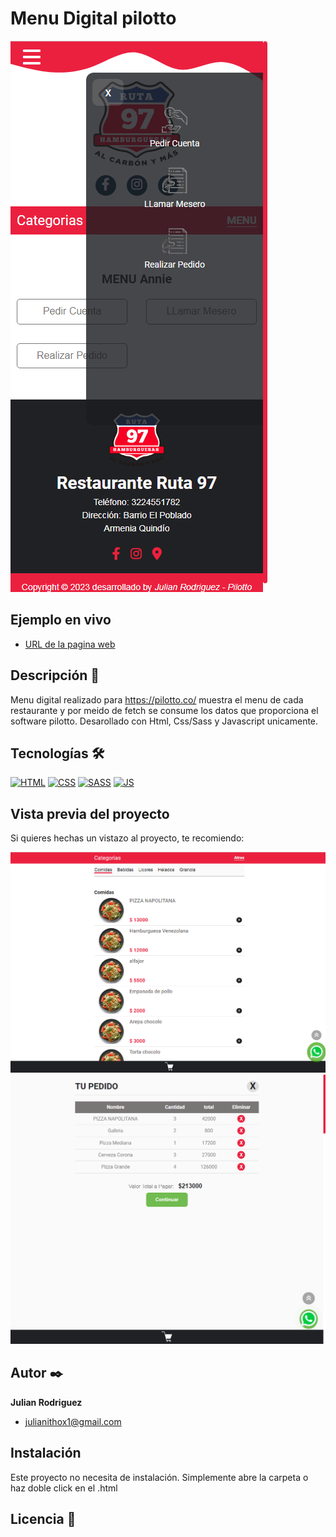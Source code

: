 # Menu Digital pilotto
![Imagen del proyecto](https://github.com/JRodriguezx1/menupilotto/blob/master/build/img/app1.png?raw=true)

## Ejemplo en vivo
- [URL de la pagina web](https://menupilotto.netlify.app/)

## Descripción 📑

Menu digital realizado para https://pilotto.co/ muestra el menu de cada restaurante y por meido de fetch se consume los datos que proporciona el software pilotto.
Desarollado con Html, Css/Sass y Javascript unicamente. 

## Tecnologías 🛠
<!-- Iconos sacados de: https://github.com/hendrasob/badges/blob/master/README.md y https://github.com/alexandresanlim/Badges4-README.md-Profile -->
[![HTML](https://img.shields.io/badge/HTML5-E34F26?style=for-the-badge&logo=html5&logoColor=white)](https://es.wikipedia.org/wiki/HTML5)
[![CSS](https://img.shields.io/badge/CSS3-1572B6?style=for-the-badge&logo=css3&logoColor=white)](https://es.wikipedia.org/wiki/CSS)
[![SASS](https://img.shields.io/badge/Sass-CC6699?style=for-the-badge&logo=sass&logoColor=white)](https://es.wikipedia.org/wiki/SASS)
[![JS](https://img.shields.io/badge/JavaScript-F7DF1E?style=for-the-badge&logo=javascript&logoColor=black)](https://es.wikipedia.org/wiki/JavaScript)

## Vista previa del proyecto
Si quieres hechas un vistazo al proyecto, te recomiendo:

![Captura del proyecto](https://github.com/JRodriguezx1/menupilotto/blob/master/build/img/app2.png?raw=true)
![Captura del proyecto](https://github.com/JRodriguezx1/menupilotto/blob/master/build/img/app3.png?raw=true)


## Autor ✒️
**Julian Rodriguez**

* [julianithox1@gmail.com](mailto:julianithox1@gmail.com)
<!--* [LinkedIn](https://www.linkedin.com/in/tu-url-de-linkedin/)
* [Behance](https://www.behance.net/tu-url-de-behance)
* [Dribble](https://www.dribble.com/tu-url-de-dribble)
* [Porfolio web](https://tu-dominio.com/)-->

## Instalación 
Este proyecto no necesita de instalación. Simplemente abre la carpeta o haz doble click en el .html
  
## Licencia 📄
